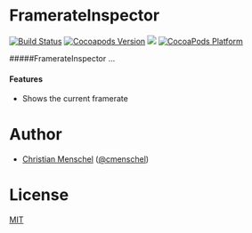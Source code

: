# FramerateInspector
[![Build Status](https://api.travis-ci.org/tapwork/FramerateInspector.svg?style=flat)](https://travis-ci.org/tapwork/FramerateInspector)
[![Cocoapods Version](http://img.shields.io/cocoapods/v/FramerateInspector.svg?style=flat)](https://github.com/tapwork/FramerateInspector/blob/master/FramerateInspector.podspec)
[![](http://img.shields.io/cocoapods/l/FramerateInspector.svg?style=flat)](https://github.com/tapwork/FramerateInspector/blob/master/LICENSE)
[![CocoaPods Platform](http://img.shields.io/cocoapods/p/FramerateInspector.svg?style=flat)]()

#####FramerateInspector ...

#### Features
* Shows the current framerate

# Author
* [Christian Menschel](http://github.com/tapwork) ([@cmenschel](https://twitter.com/cmenschel))

# License
[MIT](LICENSE)
